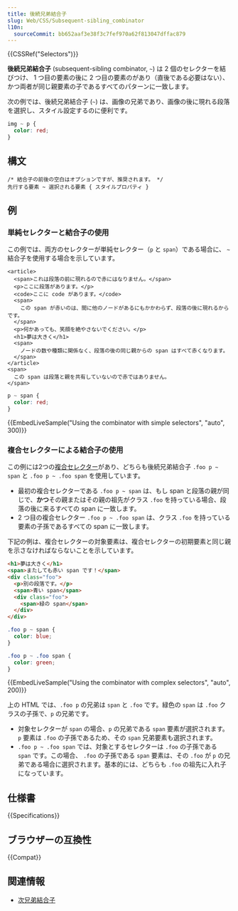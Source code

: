 ```yaml
---
title: 後続兄弟結合子
slug: Web/CSS/Subsequent-sibling_combinator
l10n:
  sourceCommit: bb652aaf3e38f3c7fef970a62f813047dffac879
---
```


{{CSSRef("Selectors")}}

**後続兄弟結合子** (subsequent-sibling combinator, `~`) は 2 個のセレクターを結びつけ、 1 つ目の要素の後に 2 つ目の要素のがあり（直後である必要はない）、かつ両者が同じ親要素の子であるすべてのパターンに一致します。

次の例では、後続兄弟結合子 (`~`) は、画像の兄弟であり、画像の後に現れる段落を選択し、スタイル設定するのに便利です。

```css
img ~ p {
  color: red;
}
```

## 構文

```css-nolint
/* 結合子の前後の空白はオプションですが、推奨されます。 */
先行する要素 ~ 選択される要素 { スタイルプロパティ }
```

## 例

### 単純セレクターと結合子の使用

この例では、両方のセレクターが単純セレクター（`p` と `span`）である場合に、 `~` 結合子を使用する場合を示しています。

```html-nolint
<article>
  <span>これは段落の前に現れるので赤にはなりません。</span>
  <p>ここに段落があります。</p>
  <code>ここに code があります。</code>
  <span>
    この span が赤いのは、間に他のノードがあるにもかかわらず、段落の後に現れるからです。
  </span>
  <p>何かあっても、笑顔を絶やさないでください。</p>
  <h1>夢は大きく</h1>
  <span>
    ノードの数や種類に関係なく、段落の後の同じ親からの span はすべて赤くなります。
  </span>
</article>
<span>
  この span は段落と親を共有していないので赤ではありません。
</span>
```

```css
p ~ span {
  color: red;
}
```

{{EmbedLiveSample("Using the combinator with simple selectors", "auto", 300)}}

### 複合セレクターによる結合子の使用

この例には2つの[複合セレクター](/ja/docs/Web/CSS/CSS_selectors/Selector_structure#complex_selector)があり、どちらも後続兄弟結合子 `.foo p ~ span` と `.foo p ~ .foo span` を使用しています。

- 最初の複合セレクターである `.foo p ~ span` は、もし span と段落の親が同じで、**かつ**その親またはその親の祖先がクラス `.foo` を持っている場合、段落の後に来るすべての span に一致します。
- 2 つ目の複合セレクター `.foo p ~ .foo span` は、クラス `.foo` を持っている要素の子孫であるすべての span に一致します。

下記の例は、複合セレクターの対象要素は、複合セレクターの初期要素と同じ親を示さなければならないことを示しています。

```html
<h1>夢は大きく</h1>
<span>またしても赤い span です！</span>
<div class="foo">
  <p>別の段落です。</p>
  <span>青い span</span>
  <div class="foo">
    <span>緑の span</span>
  </div>
</div>
```

```css
.foo p ~ span {
  color: blue;
}

.foo p ~ .foo span {
  color: green;
}
```

{{EmbedLiveSample("Using the combinator with complex selectors", "auto", 200)}}

上の HTML では、`.foo p` の兄弟は `span` と `.foo` です。緑色の `span` は `.foo` クラスの子孫で、`p` の兄弟です。

- 対象セレクターが `span` の場合、`p` の兄弟である `span` 要素が選択されます。 `p` 要素は `.foo` の子孫であるため、その `span` 兄弟要素も選択されます。
- `.foo p ~ .foo span` では、対象とするセレクターは `.foo` の子孫である `span` です。この場合、 `.foo` の子孫である `span` 要素は、その `.foo` が `p` の兄弟である場合に選択されます。基本的には、どちらも `.foo` の祖先に入れ子になっています。

## 仕様書

{{Specifications}}

## ブラウザーの互換性

{{Compat}}

## 関連情報

- [次兄弟結合子](/ja/docs/Web/CSS/Next-sibling_combinator)
